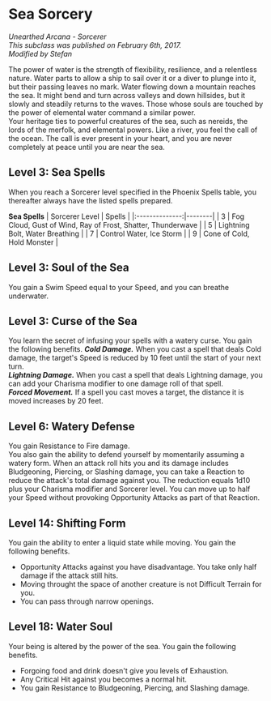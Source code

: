 # Sea Sorcery
*Unearthed Arcana - Sorcerer*  
*This subclass was published on February 6th, 2017.*  
*Modified by Stefan*  

The power of water is the strength of flexibility, resilience, and a relentless nature. Water parts to allow a ship to sail over it or a diver to plunge into it, but their passing leaves no mark. Water flowing down a mountain reaches the sea. It might bend and turn across valleys and down hillsides, but it slowly and steadily returns to the waves. Those whose souls are touched by the power of elemental water command a similar power.  
Your heritage ties to powerful creatures of the sea, such as nereids, the lords of the merfolk, and elemental powers. Like a river, you feel the call of the ocean. The call is ever present in your heart, and you are never completely at peace until you are near the sea.

## Level 3: Sea Spells
When you reach a Sorcerer level specified in the Phoenix Spells table, you thereafter always have the listed spells prepared.

**Sea Spells**
| Sorcerer Level | Spells |
|:--------------:|--------|
| 3              | Fog Cloud, Gust of Wind, Ray of Frost, Shatter, Thunderwave |
| 5              | Lightning Bolt, Water Breathing |
| 7              | Control Water, Ice Storm |
| 9              | Cone of Cold, Hold Monster |

## Level 3: Soul of the Sea
You gain a Swim Speed equal to your Speed, and you can breathe underwater.

## Level 3: Curse of the Sea
You learn the secret of infusing your spells with a watery curse. You gain the following benefits.
***Cold Damage.*** When you cast a spell that deals Cold damage, the target's Speed is reduced by 10 feet until the start of your next turn.  
***Lightning Damage.*** When you cast a spell that deals Lightning damage, you can add your Charisma modifier to one damage roll of that spell.  
***Forced Movement.*** If a spell you cast moves a target, the distance it is moved increases by 20 feet.

## Level 6: Watery Defense
You gain Resistance to Fire damage.  
You also gain the ability to defend yourself by momentarily assuming a watery form. When an attack roll hits you and its damage includes Bludgeoning, Piercing, or Slashing damage, you can take a Reaction to reduce the attack's total damage against you. The reduction equals 1d10 plus your Charisma modifier and Sorcerer level. You can move up to half your Speed without provoking Opportunity Attacks as part of that Reaction.

## Level 14: Shifting Form
You gain the ability to enter a liquid state while moving. You gain the following benefits.
- Opportunity Attacks against you have disadvantage. You take only half damage if the attack still hits.
- Moving throught the space of another creature is not Difficult Terrain for you.
- You can pass through narrow openings.

## Level 18: Water Soul
Your being is altered by the power of the sea. You gain the following benefits.
- Forgoing food and drink doesn't give you levels of Exhaustion.  
- Any Critical Hit against you becomes a normal hit.  
- You gain Resistance to Bludgeoning, Piercing, and Slashing damage.